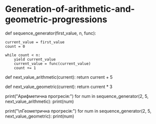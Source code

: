 # Generation-of-arithmetic-and-geometric-progressions
def sequence_generator(first_value, n, func):
    
    current_value = first_value
    count = 0
    
    while count < n:
        yield current_value
        current_value = func(current_value)
        count += 1

def next_value_arithmetic(current):
    return current + 5

def next_value_geometric(current):
    return current * 3

print("Арифметична прогресія:")
for num in sequence_generator(2, 5, next_value_arithmetic):
    print(num)

print("\nГеометрична прогресія:")
for num in sequence_generator(2, 5, next_value_geometric):
    print(num)
